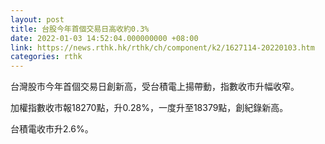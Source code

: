 ```yaml
---
layout: post
title: 台股今年首個交易日高收約0.3%
date: 2022-01-03 14:52:04.000000000 +08:00
link: https://news.rthk.hk/rthk/ch/component/k2/1627114-20220103.htm
categories: rthk
---
```


台灣股市今年首個交易日創新高，受台積電上揚帶動，指數收市升幅收窄。

加權指數收市報18270點，升0.28%，一度升至18379點，創紀錄新高。

台積電收市升2.6%。
